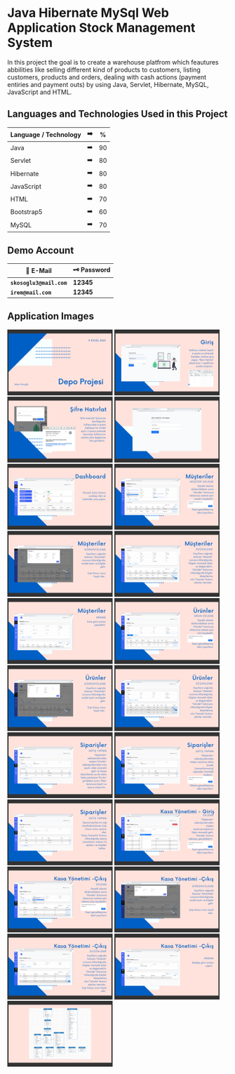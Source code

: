 # Java Hibernate MySql Web Application Stock Management System

In this project the goal is to create a warehouse platfrom which feautures abbilities like selling different kind of products to customers, listing customers, products and orders, dealing with cash actions (payment entiries and payment outs) by using Java, Servlet, Hibernate, MySQL, JavaScript and HTML.
## Languages and Technologies Used in this Project

| Language / Technology | :arrow_right:  |  % | 
| ------------- |:-------------:|:-------------:|
| Java | :arrow_right:  |  90 |
| Servlet | :arrow_right:  |  80 |
| Hibernate | :arrow_right:  |  80 |
| JavaScript | :arrow_right:  |  80 |
| HTML | :arrow_right:  |  70 |
| Bootstrap5 | :arrow_right:  |  60 |
| MySQL | :arrow_right:  |  70 |

## Demo Account
| :closed_lock_with_key: E-Mail | :old_key: Password |
|----------|----------|
| **``skosoglu3@mail.com``**| **12345**|
| **``irem@mail.com``**| **12345**|


## Application Images

<p>
<a href="https://github.com/selenkosoglu/Java-Hibernate-MySql-Web-Application-Stock-Management-System/blob/main/görseller/depo1.png" target="_blank">
<img src="https://github.com/selenkosoglu/Java-Hibernate-MySql-Web-Application-Stock-Management-System/blob/main/görseller/depo1.png" width="240" style="max-width:100%;"></a>
  
<a href="https://github.com/selenkosoglu/Java-Hibernate-MySql-Web-Application-Stock-Management-System/blob/main/görseller/depo2.png" target="_blank">
<img src="https://github.com/selenkosoglu/Java-Hibernate-MySql-Web-Application-Stock-Management-System/blob/main/görseller/depo2.png" width="240" style="max-width:100%;"></a>
<a href="https://github.com/selenkosoglu/Java-Hibernate-MySql-Web-Application-Stock-Management-System/blob/main/görseller/depo3.png" target="_blank">
<img src="https://github.com/selenkosoglu/Java-Hibernate-MySql-Web-Application-Stock-Management-System/blob/main/görseller/depo3.png" width="240" style="max-width:100%;"></a>

<a href="https://github.com/selenkosoglu/Java-Hibernate-MySql-Web-Application-Stock-Management-System/blob/main/görseller/depo4.png" target="_blank">
<img src="https://github.com/selenkosoglu/Java-Hibernate-MySql-Web-Application-Stock-Management-System/blob/main/görseller/depo4.png" width="240" style="max-width:100%;"></a>

<a href="https://github.com/selenkosoglu/Java-Hibernate-MySql-Web-Application-Stock-Management-System/blob/main/görseller/depo5.png" target="_blank">
<img src="https://github.com/selenkosoglu/Java-Hibernate-MySql-Web-Application-Stock-Management-System/blob/main/görseller/depo5.png" width="240" style="max-width:100%;"></a>

<a href="https://github.com/selenkosoglu/Java-Hibernate-MySql-Web-Application-Stock-Management-System/blob/main/görseller/depo6.png" target="_blank">
<img src="https://github.com/selenkosoglu/Java-Hibernate-MySql-Web-Application-Stock-Management-System/blob/main/görseller/depo6.png" width="240" style="max-width:100%;"></a>

<a href="https://github.com/selenkosoglu/Java-Hibernate-MySql-Web-Application-Stock-Management-System/blob/main/görseller/depo7.png" target="_blank">
<img src="https://github.com/selenkosoglu/Java-Hibernate-MySql-Web-Application-Stock-Management-System/blob/main/görseller/depo7.png" width="240" style="max-width:100%;"></a>

<a href="https://github.com/selenkosoglu/Java-Hibernate-MySql-Web-Application-Stock-Management-System/blob/main/görseller/depo8.png" target="_blank">
<img src="https://github.com/selenkosoglu/Java-Hibernate-MySql-Web-Application-Stock-Management-System/blob/main/görseller/depo8.png" width="240" style="max-width:100%;"></a>

<a href="https://github.com/selenkosoglu/Java-Hibernate-MySql-Web-Application-Stock-Management-System/blob/main/görseller/depo9.png" target="_blank">
<img src="https://github.com/selenkosoglu/Java-Hibernate-MySql-Web-Application-Stock-Management-System/blob/main/görseller/depo9.png" width="240" style="max-width:100%;"></a>

<a href="https://github.com/selenkosoglu/Java-Hibernate-MySql-Web-Application-Stock-Management-System/blob/main/görseller/depo10.png" target="_blank">
<img src="https://github.com/selenkosoglu/Java-Hibernate-MySql-Web-Application-Stock-Management-System/blob/main/görseller/depo10.png" width="240" style="max-width:100%;"></a>

<a href="https://github.com/selenkosoglu/Java-Hibernate-MySql-Web-Application-Stock-Management-System/blob/main/görseller/depo12.png" target="_blank">
<img src="https://github.com/selenkosoglu/Java-Hibernate-MySql-Web-Application-Stock-Management-System/blob/main/görseller/depo12.png" width="240" style="max-width:100%;"></a>

<a href="https://github.com/selenkosoglu/Java-Hibernate-MySql-Web-Application-Stock-Management-System/blob/main/görseller/depo13.png" target="_blank">
<img src="https://github.com/selenkosoglu/Java-Hibernate-MySql-Web-Application-Stock-Management-System/blob/main/görseller/depo13.png" width="240" style="max-width:100%;"></a>

<a href="https://github.com/selenkosoglu/Java-Hibernate-MySql-Web-Application-Stock-Management-System/blob/main/görseller/depo14.png" target="_blank">
<img src="https://github.com/selenkosoglu/Java-Hibernate-MySql-Web-Application-Stock-Management-System/blob/main/görseller/depo14.png" width="240" style="max-width:100%;"></a>

<a href="https://github.com/selenkosoglu/Java-Hibernate-MySql-Web-Application-Stock-Management-System/blob/main/görseller/depo15.png" target="_blank">
<img src="https://github.com/selenkosoglu/Java-Hibernate-MySql-Web-Application-Stock-Management-System/blob/main/görseller/depo15.png" width="240" style="max-width:100%;"></a>

<a href="https://github.com/selenkosoglu/Java-Hibernate-MySql-Web-Application-Stock-Management-System/blob/main/görseller/depo16.png" target="_blank">
<img src="https://github.com/selenkosoglu/Java-Hibernate-MySql-Web-Application-Stock-Management-System/blob/main/görseller/depo16.png" width="240" style="max-width:100%;"></a>

<a href="https://github.com/selenkosoglu/Java-Hibernate-MySql-Web-Application-Stock-Management-System/blob/main/görseller/depo17.png" target="_blank">
<img src="https://github.com/selenkosoglu/Java-Hibernate-MySql-Web-Application-Stock-Management-System/blob/main/görseller/depo17.png" width="240" style="max-width:100%;"></a>

<a href="https://github.com/selenkosoglu/Java-Hibernate-MySql-Web-Application-Stock-Management-System/blob/main/görseller/depo18.png" target="_blank">
<img src="https://github.com/selenkosoglu/Java-Hibernate-MySql-Web-Application-Stock-Management-System/blob/main/görseller/depo18.png" width="240" style="max-width:100%;"></a>

<a href="https://github.com/selenkosoglu/Java-Hibernate-MySql-Web-Application-Stock-Management-System/blob/main/görseller/depo19.png" target="_blank">
<img src="https://github.com/selenkosoglu/Java-Hibernate-MySql-Web-Application-Stock-Management-System/blob/main/görseller/depo19.png" width="240" style="max-width:100%;"></a>

<a href="https://github.com/selenkosoglu/Java-Hibernate-MySql-Web-Application-Stock-Management-System/blob/main/görseller/depo20.png" target="_blank">
<img src="https://github.com/selenkosoglu/Java-Hibernate-MySql-Web-Application-Stock-Management-System/blob/main/görseller/depo20.png" width="240" style="max-width:100%;"></a>

<a href="https://github.com/selenkosoglu/Java-Hibernate-MySql-Web-Application-Stock-Management-System/blob/main/görseller/depo21.png" target="_blank">
<img src="https://github.com/selenkosoglu/Java-Hibernate-MySql-Web-Application-Stock-Management-System/blob/main/görseller/depo21.png" width="240" style="max-width:100%;"></a>

<a href="https://github.com/selenkosoglu/Java-Hibernate-MySql-Web-Application-Stock-Management-System/blob/main/görseller/depo22.png" target="_blank">
<img src="https://github.com/selenkosoglu/Java-Hibernate-MySql-Web-Application-Stock-Management-System/blob/main/görseller/depo22.png" width="240" style="max-width:100%;"></a>
  
  
</p>
